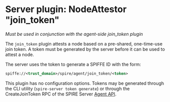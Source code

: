 # Server plugin: NodeAttestor "join_token"

*Must be used in conjunction with the agent-side join_token plugin*

The `join_token` plugin attests a node based on a pre-shared, one-time-use join token. A
token must be generated by the server before it can be used to attest a node.

The server uses the token to generate a SPIFFE ID with the form:

```xml
spiffe://<trust_domain>/spire/agent/join_token/<token>
```

This plugin has no configuration options. Tokens may be generated through the
CLI utility (`spire-server token generate`) or through the CreateJoinToken RPC
of the SPIRE Server [Agent API](https://github.com/spiffe/spire-api-sdk/blob/main/proto/spire/api/server/agent/v1/agent.proto).
